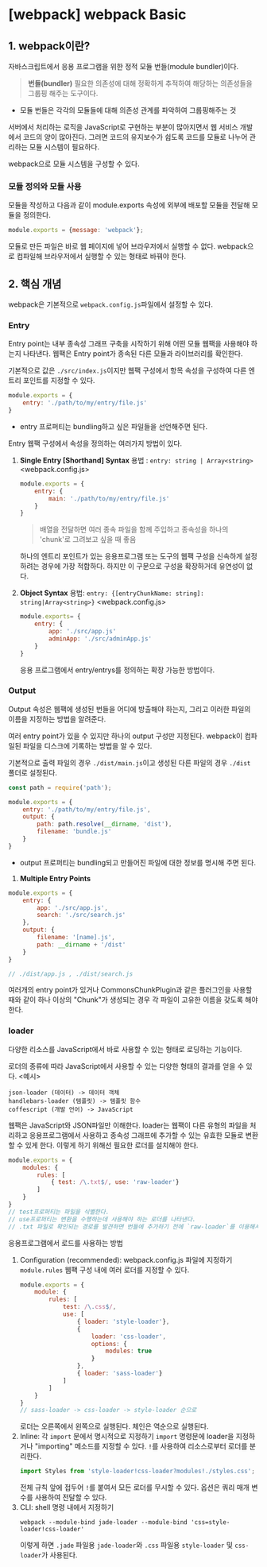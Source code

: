 # [webpack] webpack Basic

## 1. webpack이란?

자바스크립트에서 응용 프로그램을 위한 정적 모듈 번들(module bundler)이다.
> **번들(bundler)**
> 필요한 의존성에 대해 정확하게 추적하여 해당하는 의존성들을 그룹핑 해주는 도구이다.

- 모듈 번들은 각각의 모듈들에 대해 의존성 관계를 파악하여 그룹핑해주는 것

서버에서 처리하는 로직을 JavaScript로 구현하는 부분이 많아지면서 웹 서비스 개발에서 코드의 양이 많아진다. 그러면 코드의 유지보수가 쉽도록 코드를 모듈로 나누어 관리하는 모듈 시스템이 필요하다.

webpack으로 모듈 시스템을 구성할 수 있다.

### 모듈 정의와 모듈 사용

모듈을 작성하고 다음과 같이 module.exports 속성에 외부에 배포할 모듈을 전달해 모듈을 정의한다.
```js
module.exports = {message: 'webpack'};
```

모듈로 만든 파일은 바로 웹 페이지에 넣어 브라우저에서 실행할 수 없다.
webpack으로 컴파일해 브라우저에서 실행할 수 있는 형태로 바꿔야 한다.

## 2. 핵심 개념

webpack은 기본적으로 `webpack.config.js`파일에서 설정할 수 있다.

### Entry

Entry point는 내부 종속성 그래프 구축을 시작하기 위해 어떤 모듈 웹팩을 사용해야 하는지 나타낸다.
웹팩은 Entry point가 종속된 다른 모듈과 라이브러리를 확인한다.

기본적으로 값은 `./src/index.js`이지만 웹팩 구성에서 항목 속성을 구성하여 다른 엔트리 포인트를 지정할 수 있다.
```js
module.exports = {
	entry: './path/to/my/entry/file.js'
}
```
- entry 프로퍼티는 bundling하고 싶은 파일들을 선언해주면 된다.

Entry 웹팩 구성에서 속성을 정의하는 여러가지 방법이 있다.
1. **Single Entry [Shorthand] Syntax**
	 용법 : `entry: string | Array<string>`
	 <webpack.config.js>
	 ```js
	 module.exports = {
		 entry: {
			 main: './path/to/my/entry/file.js'
		 }
	 }
	 ```
	 > 배열을 전달하면 여러 종속 파일을 함께 주입하고 종속성을 하나의 'chunk'로 그려보고 싶을 때 좋음
	 
	 하나의 엔트리 포인트가 있는 응용프로그램 또는 도구의 웹팩 구성을 신속하게 설정하려는 경우에 가장 적합하다. 하지만 이 구문으로 구성을 확장하거데 유연성이 없다.
	 
2. **Object Syntax**
	용법: `entry: {[entryChunkName: string]: string|Array<string>}`
	<webpack.config.js>
	```js
	module.exports= {
		entry: {
			app: './src/app.js'
			adminApp: './src/adminApp.js'
		}
	}
	```
	응용 프로그램에서 entry/entrys를 정의하는 확장 가능한 방법이다.
	
### Output

Output 속성은 웹팩에 생성된 번들을 어디에 방출해야 하는지, 그리고 이러한 파일의 이름을 지정하는 방법을 알려준다.

여러 entry point가 있을 수 있지만 하나의 output 구성만 지정된다.
webpack이 컴파일된 파일을 디스크에 기록하는 방법을 알 수 있다.

기본적으로 출력 파일의 경우 `./dist/main.js`이고 생성된 다른 파일의 경우 `./dist` 폴더로 설정된다.

```js
const path = require('path');

module.exports = {
	entry: './path/to/my/entry/file.js',
	output: {
		path: path.resolve(__dirname, 'dist'),
		filename: 'bundle.js'
	}
}
```

- output 프로퍼티는 bundling되고 만들어진 파일에 대한 정보를 명시해 주면 된다.

1. **Multiple Entry Points**
```js
module.exports = {
	entry: {
		app: './src/app.js',
		search: './src/search.js'
	},
	output: {
		filename: '[name].js',
		path: __dirname + '/dist'
	}
}

// ./dist/app.js , ./dist/search.js
```
여러개의 entry point가 있거나 CommonsChunkPlugin과 같은 플러그인을 사용할 때와 같이 하나 이상의 "Chunk"가 생성되는 경우 각 파일이 고유한 이름을 갖도록 해야한다.

### loader

다양한 리소스를 JavaScript에서 바로 사용할 수 있는 형태로 로딩하는 기능이다.

로더의 종류에 따라 JavaScript에서 사용할 수 있는 다양한 형태의 결과를 얻을 수 있다.
<예시>
```
json-loader (데이터) -> 데이터 객체
handlebars-loader (템플릿) -> 템플릿 함수
coffescript (개발 언어) -> JavaScript
```



웹팩은 JavaScript와 JSON파일만 이해한다.
loader는 웹팩이 다른 유형의 파일을 처리하고 응용프로그램에서 사용하고 종속성 그래프에 추가할 수 있는 유효한 모듈로 변환할 수 있게 한다.
이렇게 하기 위해선 필요한 로더를 설치해야 한다.

```js
module.exports = {
	modules: {
		rules: [
			{ test: /\.txt$/, use: 'raw-loader'}
		]
	}
}
// test프로퍼티는 파일을 식별한다.
// use프로퍼티는 변환을 수행하는데 사용해야 하는 로더를 나타낸다.
// .txt 파일로 확인되는 경로를 발견하면 번들에 추가하기 전에 `raw-loader`를 이용해서 변경해라.
```

응용프로그램에서 로드를 사용하는 방법
1. Configuration (recommended): webpack.config.js 파일에 지정하기
	`module.rules` 웹팩 구성 내에 여러 로더를 지정할 수 있다.
	```js
	module.exports = {
		module: {
			rules: [
				test: /\.css$/,
				use: [
					{ loader: 'style-loader'},
					{
						loader: 'css-loader',
						options: {
							modules: true
						}
					},
					{ loader: 'sass-loader'}
				]
			]
		}
	}
	// sass-loader -> css-loader -> style-loader 순으로
	```
	로더는 오른쪽에서 왼쪽으로 실행된다. 체인은 역순으로 실행된다.
2. Inline: 각 `import` 문에서 명시적으로 지정하기
	`import` 명령문에 loader을 지정하거나 "importing" 메소드를 지정할 수 있다.
	`!`를 사용하여 리소스로부터 로더를 분리한다.
	```js
	import Styles from 'style-loader!css-loader?modules!./styles.css';
	```
	전체 규칙 앞에 접두어 `!`를 붙여서 모든 로더를 무시할 수 있다.
	옵션은 쿼리 매개 변수를 사용하여 전달할 수 있다.
3. CLI: shell 명령 내에서 지정하기
	```
	webpack --module-bind jade-loader --module-bind 'css=style-loader!css-loader'
	```
	이렇게 하면 `.jade` 파일용 `jade-loader`와 `.css` 파일용 `style-loader` 및 `css-loader`가 사용된다.

